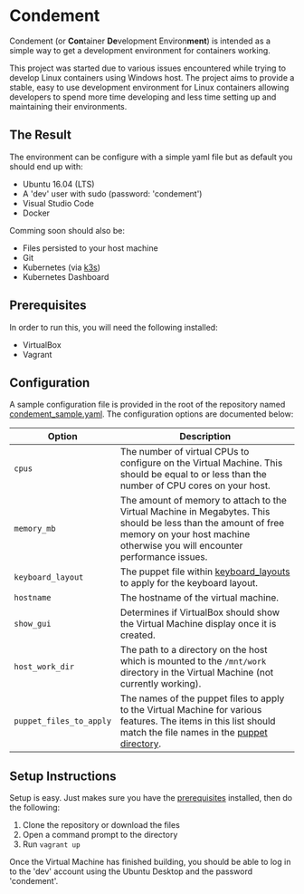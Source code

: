 # Condement

Condement (or **Con**tainer **De**velopment Environ**ment**) is intended as a simple way to get a development environment for containers working.

This project was started due to various issues encountered while trying to develop Linux containers using Windows host. The project aims to provide a stable, easy to use development environment for Linux containers allowing developers to spend more time developing and less time setting up and maintaining their environments.

## The Result

The environment can be configure with a simple yaml file but as default you should end up with:

* Ubuntu 16.04 (LTS)
* A 'dev' user with sudo (password: 'condement')
* Visual Studio Code
* Docker

Comming soon should also be:

* Files persisted to your host machine
* Git
* Kubernetes (via [k3s](http://k3s.io))
* Kubernetes Dashboard

## Prerequisites

In order to run this, you will need the following installed:

* VirtualBox
* Vagrant

## Configuration

A sample configuration file is provided in the root of the repository named [condement_sample.yaml](./condiment_sample.yaml). The configuration options are documented below:

| Option | Description |
|---|---|
| `cpus` | The number of virtual CPUs to configure on the Virtual Machine. This should be equal to or less than the number of CPU cores on your host. |
| `memory_mb` | The amount of memory to attach to the Virtual Machine in Megabytes. This should be less than the amount of free memory on your host machine otherwise you will encounter performance issues. |
| `keyboard_layout` | The puppet file within [keyboard_layouts](./keyboard_layouts) to apply for the keyboard layout. |
| `hostname` | The hostname of the virtual machine. |
| `show_gui` | Determines if VirtualBox should show the Virtual Machine display once it is created. |
| `host_work_dir` | The path to a directory on the host which is mounted to the `/mnt/work` directory in the Virtual Machine (not currently working). |
| `puppet_files_to_apply` | The names of the puppet files to apply to the Virtual Machine for various features. The items in this list should match the file names in the [puppet directory](./puppet). |

## Setup Instructions

Setup is easy. Just makes sure you have the [prerequisites](#prerequisites) installed, then do the following:

1. Clone the repository or download the files
2. Open a command prompt to the directory
3. Run `vagrant up`

Once the Virtual Machine has finished building, you should be able to log in to the 'dev' account using the Ubuntu Desktop and the password 'condement'.